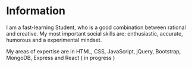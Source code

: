 # Information

I am a fast-learning Student, who is a good combination between rational and creative. My most important social skills are: enthusiastic, accurate, humorous and a experimental mindset. 

My areas of expertise are in HTML, CSS, JavaScript, jQuery, Bootstrap, MongoDB, Express and React ( in progress )